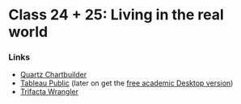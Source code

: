 # Class 24 + 25: Living in the real world

### Links

* [Quartz Chartbuilder](https://quartz.github.io/Chartbuilder/)
* [Tableau Public](http://www.tableau.com/products/public) (later on get the [free academic Desktop version](http://www.tableau.com/academic/students))
* [Trifacta Wrangler](https://www.trifacta.com/products/wrangler/)

